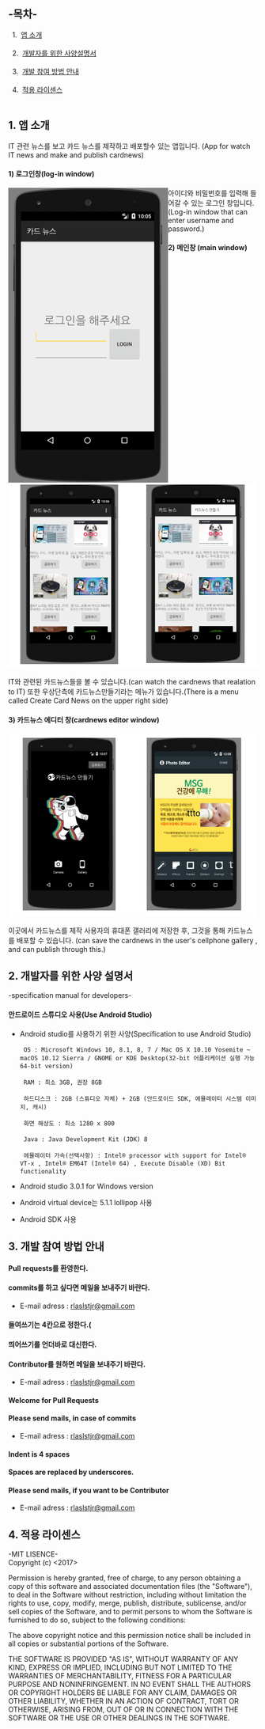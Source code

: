 ## -목차-
&nbsp;&nbsp;1.  [앱 소개](https://github.com/diqksrk/opensource-10#1-앱-소개)<br>
<br>
&nbsp;&nbsp;2.  [개발자를 위한 사양설명서](https://github.com/diqksrk/opensource-10#2-개발자를-위한-사양-설명서)<br>
<br>
&nbsp;&nbsp;3.  [개발 참여 방법 안내](https://github.com/diqksrk/opensource-10#3-개발-참여-방법-안내)<br>
<br>
&nbsp;&nbsp;4.  [적용 라이센스](https://github.com/diqksrk/opensource-10#4-적용-라이센스)<br>
<br>
## 1. 앱 소개
IT 관련 뉴스를 보고 카드 뉴스를 제작하고 배포할수 있는 앱입니다.  (App for watch IT news and make and publish cardnews)

#### 1) 로그인창(log-in window)
<p align="center">
<img src="img/login.png" style="float:left;" alt="img1">
<p/>
아이디와 비밀번호를 입력해 들어갈 수 있는 로그인 창입니다.(Log-in window that can enter username and password.)

#### 2) 메인창 (main window)

<p align="center">
<img src="img/main.png" alt="img2">
<p/>
IT와 관련된 카드뉴스들을 볼 수 있습니다.(can watch the cardnews that realation to IT)
 또한 우상단측에 카드뉴스만들기라는 메뉴가 있습니다.(There is a menu called Create Card News on the upper right side)

#### 3) 카드뉴스 에디터 창(cardnews editor window)

<p align="center">
<img src="img/card editor.png" alt="img2">
<p/>
이곳에서 카드뉴스를 제작 사용자의 휴대폰 갤러리에 저장한 후, 그것을 통해 카드뉴스를 배포할 수 있습니다.
(can save the cardnews in the user's  cellphone gallery , and can publish through this.)




## 2. 개발자를 위한 사양 설명서
-specification manual for developers-
#### 안드로이드 스튜디오 사용(Use Android Studio)
    
  * Android studio를 사용하기 위한 사양(Specification to use Android Studio)
  
  
  
         OS : Microsoft Windows 10, 8.1, 8, 7 / Mac OS X 10.10 Yosemite ~ macOS 10.12 Sierra / GNOME or KDE Desktop(32-bit 어플리케이션 실행 가능 64-bit version)
      
         RAM : 최소 3GB, 권장 8GB
      
         하드디스크 : 2GB (스튜디오 자체) + 2GB (안드로이드 SDK, 에뮬레이터 시스템 이미지, 캐시)
      
         화면 해상도 : 최소 1280 x 800
      
         Java : Java Development Kit (JDK) 8
      
         에뮬레이터 가속(선택사항) : Intel® processor with support for Intel® VT-x , Intel® EM64T (Intel® 64) , Execute Disable (XD) Bit functionality
   
   * Android studio 3.0.1 for Windows version
  
   * Android virtual device는 5.1.1 lollipop 사용
   
   * Android SDK 사용

## 3. 개발 참여 방법 안내

#### Pull requests를 환영한다.

#### commits를 하고 싶다면 메일을 보내주기 바란다.

  * E-mail adress : rlaslstjr@gmail.com
  
#### 들여쓰기는 4칸으로 정한다.(

#### 띄어쓰기를 언더바로 대신한다.

#### Contributor를 원하면 메일을 보내주기 바란다.

  * E-mail adress : rlaslstjr@gmail.com
  
  
#### Welcome for Pull Requests

#### Please send mails, in case of commits

  * E-mail adress : rlaslstjr@gmail.com
  
#### Indent is 4 spaces

#### Spaces are replaced by underscores.

#### Please send mails, if you want to be Contributor

  * E-mail adress : rlaslstjr@gmail.com
  
## 4. 적용 라이센스
-MIT LISENCE-<br>
Copyright (c) <2017> <purple-10>


Permission is hereby granted, free of charge, to any person
obtaining a copy of this software and associated documentation
files (the "Software"), to deal in the Software without
restriction, including without limitation the rights to use,
copy, modify, merge, publish, distribute, sublicense, and/or sell
copies of the Software, and to permit persons to whom the
Software is furnished to do so, subject to the following
conditions:


The above copyright notice and this permission notice shall be
included in all copies or substantial portions of the Software.


THE SOFTWARE IS PROVIDED "AS IS", WITHOUT WARRANTY OF ANY KIND,
EXPRESS OR IMPLIED, INCLUDING BUT NOT LIMITED TO THE WARRANTIES
OF MERCHANTABILITY, FITNESS FOR A PARTICULAR PURPOSE AND
NONINFRINGEMENT. IN NO EVENT SHALL THE AUTHORS OR COPYRIGHT
HOLDERS BE LIABLE FOR ANY CLAIM, DAMAGES OR OTHER LIABILITY,
WHETHER IN AN ACTION OF CONTRACT, TORT OR OTHERWISE, ARISING
FROM, OUT OF OR IN CONNECTION WITH THE SOFTWARE OR THE USE OR
OTHER DEALINGS IN THE SOFTWARE.

